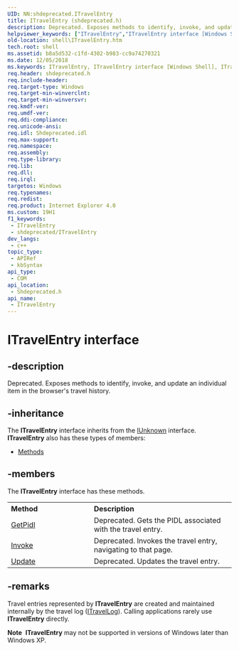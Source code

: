 ```yaml
---
UID: NN:shdeprecated.ITravelEntry
title: ITravelEntry (shdeprecated.h)
description: Deprecated. Exposes methods to identify, invoke, and update an individual item in the browser's travel history.
helpviewer_keywords: ["ITravelEntry","ITravelEntry interface [Windows Shell]","ITravelEntry interface [Windows Shell]","described","shdeprecated/ITravelEntry","shell.ITravelEntry","zone_ITravelEntry"]
old-location: shell\ITravelEntry.htm
tech.root: shell
ms.assetid: b8a5d532-c1fd-4302-b983-cc9a74270321
ms.date: 12/05/2018
ms.keywords: ITravelEntry, ITravelEntry interface [Windows Shell], ITravelEntry interface [Windows Shell],described, shdeprecated/ITravelEntry, shell.ITravelEntry, zone_ITravelEntry
req.header: shdeprecated.h
req.include-header: 
req.target-type: Windows
req.target-min-winverclnt: 
req.target-min-winversvr: 
req.kmdf-ver: 
req.umdf-ver: 
req.ddi-compliance: 
req.unicode-ansi: 
req.idl: Shdeprecated.idl
req.max-support: 
req.namespace: 
req.assembly: 
req.type-library: 
req.lib: 
req.dll: 
req.irql: 
targetos: Windows
req.typenames: 
req.redist: 
req.product: Internet Explorer 4.0
ms.custom: 19H1
f1_keywords:
 - ITravelEntry
 - shdeprecated/ITravelEntry
dev_langs:
 - c++
topic_type:
 - APIRef
 - kbSyntax
api_type:
 - COM
api_location:
 - Shdeprecated.h
api_name:
 - ITravelEntry
---
```


# ITravelEntry interface


## -description

Deprecated. Exposes methods to identify, invoke, and update an individual item in the browser's travel history.

## -inheritance

The <b xmlns:loc="http://microsoft.com/wdcml/l10n">ITravelEntry</b> interface inherits from the <a href="https://docs.microsoft.com/windows/desktop/api/unknwn/nn-unknwn-iunknown">IUnknown</a> interface. <b>ITravelEntry</b> also has these types of members:
<ul>
<li><a href="https://docs.microsoft.com/">Methods</a></li>
</ul>

## -members

The <b>ITravelEntry</b> interface has these methods.
<table class="members" id="memberListMethods">
<tr>
<th align="left" width="37%">Method</th>
<th align="left" width="63%">Description</th>
</tr>
<tr data="declared;">
<td align="left" width="37%">
<a href="https://docs.microsoft.com/windows/desktop/api/shdeprecated/nf-shdeprecated-itravelentry-getpidl">GetPidl</a>
</td>
<td align="left" width="63%">
Deprecated. Gets the PIDL associated with the travel entry.

</td>
</tr>
<tr data="declared;">
<td align="left" width="37%">
<a href="https://docs.microsoft.com/windows/desktop/api/shdeprecated/nf-shdeprecated-itravelentry-invoke">Invoke</a>
</td>
<td align="left" width="63%">
Deprecated. Invokes the travel entry, navigating to that page.

</td>
</tr>
<tr data="declared;">
<td align="left" width="37%">
<a href="https://docs.microsoft.com/windows/desktop/api/shdeprecated/nf-shdeprecated-itravelentry-update">Update</a>
</td>
<td align="left" width="63%">
Deprecated. Updates the travel entry.

</td>
</tr>
</table>

## -remarks

Travel entries represented by <b>ITravelEntry</b> are created and maintained internally by the travel log (<a href="https://docs.microsoft.com/windows/desktop/api/shdeprecated/nn-shdeprecated-itravellog">ITravelLog</a>). Calling applications rarely use <b>ITravelEntry</b> directly.

<div class="alert"><b>Note</b>  <b>ITravelEntry</b> may not be supported in versions of Windows later than Windows XP.</div>
<div> </div>


